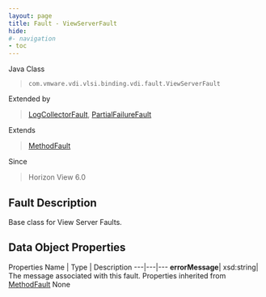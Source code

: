 ```yaml
---
layout: page
title: Fault - ViewServerFault
hide:
#- navigation
- toc
---
```






Java Class
> `com.vmware.vdi.vlsi.binding.vdi.fault.ViewServerFault`

Extended by
> [LogCollectorFault](vdi.fault.LogCollectorFault.md), [PartialFailureFault](vdi.fault.PartialFailureFault.md)

Extends
> [MethodFault](vmodl.MethodFault.md)

Since
> Horizon View 6.0


## Fault Description

Base class for View Server Faults.

## Data Object Properties
Properties
Name |  Type |  Description
---|---|---
**errorMessage**|  xsd:string|  The message associated with this fault.
Properties inherited from [MethodFault](vmodl.MethodFault.md)
None


 
